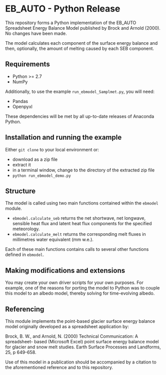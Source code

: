 # EB_AUTO - Python Release

This repository forms a Python implementation of the EB_AUTO Spreadsheet Energy Balance Model published by Brock and Arnold (2000). No changes have been made.

The model calculates each component of the surface energy balance and then, optionally, the amount of melting caused by each SEB component.

## Requirements

* Python >= 2.7
* NumPy

Additionally, to use the example `run_ebmodel_Samplmet.py`, you will need:

* Pandas
* Openpyxl

These dependencies will be met by all up-to-date releases of Anaconda Python.


## Installation and running the example

Either  `git clone` to your local environment or:
* download as a zip file
* extract it
* in a terminal window, change to the directory of the extracted zip file
* `python run_ebmodel_demo.py`


## Structure

The model is called using two main functions contained within the `ebmodel` module.

* `ebmodel.calculate_seb` returns the net shortwave, net longwave, sensible heat flux and latent heat flux components for the specified meteorology.
* `ebmodel.calculate_melt` returns the corresponding melt fluxes in millimetres water equivalent (mm w.e.).

Each of these main functions contains calls to several other functions defined in `ebmodel`.


## Making modifications and extensions

You may create your own driver scripts for your own purposes. For example, one of the reasons for porting the model to Python was to couple this model to an albedo model, thereby solving for time-evolving albedo.


## Referencing

This module implements the point-based glacier surface energy balance model
originally developed as a spreadsheet application by:

Brock, B. W., and Arnold, N. (2000) Technical Communication: A spreadsheet-
based (Microsoft Excel) point surface energy balance model for glacier and
snow melt studies. Earth Surface Processes and Landforms, 25, p 649-658.

Use of this model in a publication should be accompanied by a citation to 
the aforementioned reference and to this repository.







